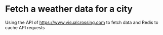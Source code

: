# Fetch a weather data for a city

Using the API of https://www.visualcrossing.com to fetch data and Redis to cache API requests
